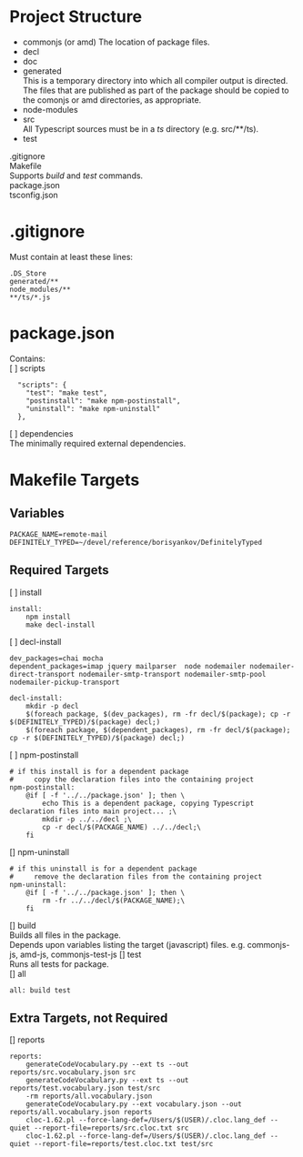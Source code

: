 # Project Structure
- commonjs (or amd)
The location of package files.
- decl
- doc
- generated  
This is a temporary directory into which all compiler output is directed.
The files that are published as part of the package should be copied to the comonjs or amd directories, as appropriate.
- node-modules
- src    
All Typescript sources must be in a *ts* directory (e.g. src/\*\*/ts).
- test

.gitignore  
Makefile  
Supports *build* and *test* commands.  
package.json  
tsconfig.json

# .gitignore
Must contain at least these lines:
```
.DS_Store
generated/**
node_modules/**
**/ts/*.js
```
# package.json
 
Contains:  
[ ] scripts
```
  "scripts": {
    "test": "make test",
    "postinstall": "make npm-postinstall",
    "uninstall": "make npm-uninstall"
  },
```
[ ] dependencies  
The minimally required external dependencies.

# Makefile Targets
## Variables
```
PACKAGE_NAME=remote-mail
DEFINITELY_TYPED=~/devel/reference/borisyankov/DefinitelyTyped
```
## Required Targets
[ ] install  
```
install: 
    npm install
    make decl-install
```
[ ] decl-install  
```
dev_packages=chai mocha
dependent_packages=imap jquery mailparser  node nodemailer nodemailer-direct-transport nodemailer-smtp-transport nodemailer-smtp-pool nodemailer-pickup-transport

decl-install:
	mkdir -p decl
	$(foreach package, $(dev_packages), rm -fr decl/$(package); cp -r $(DEFINITELY_TYPED)/$(package) decl;)
	$(foreach package, $(dependent_packages), rm -fr decl/$(package); cp -r $(DEFINITELY_TYPED)/$(package) decl;)
```
[ ] npm-postinstall   
```
# if this install is for a dependent package
#     copy the declaration files into the containing project
npm-postinstall:
	@if [ -f '../../package.json' ]; then \
		echo This is a dependent package, copying Typescript declaration files into main project... ;\
		mkdir -p ../../decl ;\
		cp -r decl/$(PACKAGE_NAME) ../../decl;\
	fi
```
[] npm-uninstall   
```
# if this uninstall is for a dependent package
#     remove the declaration files from the containing project
npm-uninstall:
	@if [ -f '../../package.json' ]; then \
		rm -fr ../../decl/$(PACKAGE_NAME);\
	fi
```
[] build  
Builds all files in the package.  
Depends upon variables listing the target (javascript) files.  e.g. commonjs-js, amd-js, commonjs-test-js
[] test  
Runs all tests for package.  
[] all
```
all: build test
```

## Extra Targets, not Required
[] reports 
```
reports:
	generateCodeVocabulary.py --ext ts --out reports/src.vocabulary.json src
	generateCodeVocabulary.py --ext ts --out reports/test.vocabulary.json test/src
	-rm reports/all.vocabulary.json
	generateCodeVocabulary.py --ext vocabulary.json --out reports/all.vocabulary.json reports
	cloc-1.62.pl --force-lang-def=/Users/$(USER)/.cloc.lang_def --quiet --report-file=reports/src.cloc.txt src
	cloc-1.62.pl --force-lang-def=/Users/$(USER)/.cloc.lang_def --quiet --report-file=reports/test.cloc.txt test/src

```
